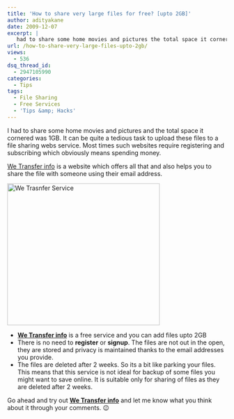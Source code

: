 ```yaml
---
title: 'How to share very large files for free? [upto 2GB]'
author: adityakane
date: 2009-12-07
excerpt: |
   had to share some home movies and pictures the total space it cornered was 1GB. It can be quite a tedious task to upload these files to a file sharing webs service. Most times such websites require registering and subscribing which obviously means spending money.  We Transfer info is a website which offers all that and also helps you to share the file with someone using their email address.
url: /how-to-share-very-large-files-upto-2gb/
views:
  - 536
dsq_thread_id:
  - 2947105990
categories:
  - Tips
tags:
  - File Sharing
  - Free Services
  - 'Tips &amp; Hacks'
---
```

I had to share some home movies and pictures and the total space it cornered was 1GB. It can be quite a tedious task to upload these files to a file sharing webs service. Most times such websites require registering and subscribing which obviously means spending money.

<a href="http://www.wetransfer.info/" onclick="_gaq.push(['_trackEvent', 'outbound-article', 'http://www.wetransfer.info/', 'We Transfer info']);" >We Transfer info</a> is a website which offers all that and also helps you to share the file with someone using their email address.

<img class="alignnone size-full wp-image-17647" title="We Trasnfer Service" src="http://cdn.devilsworkshop.org/files/2009/12/we_transfer1.png" alt="We Trasnfer Service" width="350" height="326" />

  * <a href="http://www.wetransfer.info/" onclick="_gaq.push(['_trackEvent', 'outbound-article', 'http://www.wetransfer.info/', 'We Transfer info']);" ><strong>We Transfer info</strong></a> is a free service and you can add files upto 2GB
  * There is no need to **register** or **signup**. The files are not out in the open, they are stored and privacy is maintained thanks to the email addresses you provide.
  * The files are deleted after 2 weeks. So its a bit like parking your files. This means that this service is not ideal for backup of some files you might want to save online. It is suitable only for sharing of files as they are deleted after 2 weeks.

Go ahead and try out **<a href="http://www.wetransfer.info/" onclick="_gaq.push(['_trackEvent', 'outbound-article', 'http://www.wetransfer.info/', 'We Transfer info']);" >We Transfer info</a>** and let me know what you think about it through your comments. 😉
